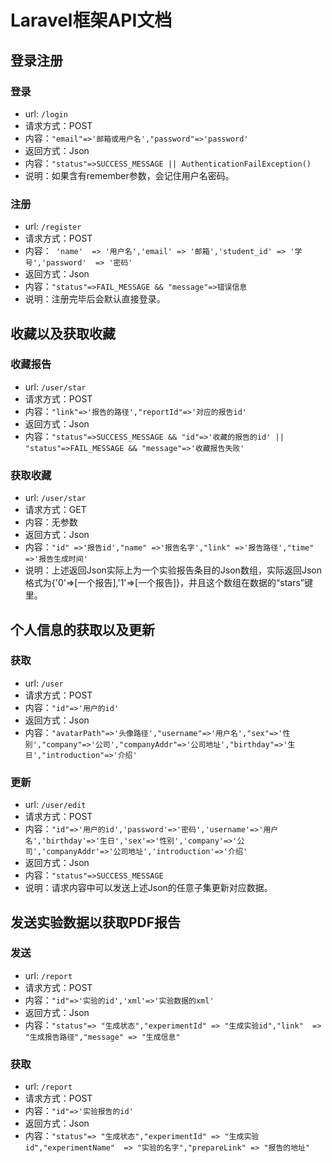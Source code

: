 # Laravel框架API文档

## 登录注册

### 登录
- url: ```/login```
- 请求方式：POST
- 内容：```"email"=>'邮箱或用户名',"password"=>'password'```
- 返回方式：Json
- 内容：```"status"=>SUCCESS_MESSAGE || AuthenticationFailException()```
- 说明：如果含有remember参数，会记住用户名密码。

### 注册
- url: ```/register```
- 请求方式：POST
- 内容：``` 'name'  => '用户名','email' => '邮箱','student_id' => '学号','password'  => '密码'```
- 返回方式：Json
- 内容：```"status"=>FAIL_MESSAGE && "message"=>错误信息```
- 说明：注册完毕后会默认直接登录。

## 收藏以及获取收藏

### 收藏报告
- url: ```/user/star```
- 请求方式：POST
- 内容：```"link"=>'报告的路径',"reportId"=>'对应的报告id'```
- 返回方式：Json
- 内容：```"status"=>SUCCESS_MESSAGE && "id"=>'收藏的报告的id' || "status"=>FAIL_MESSAGE && "message"=>'收藏报告失败'```

### 获取收藏
- url: ```/user/star```
- 请求方式：GET
- 内容：无参数
- 返回方式：Json
- 内容：```"id" =>'报告id',"name" =>'报告名字',"link" =>'报告路径',"time" =>'报告生成时间'```
- 说明：上述返回Json实际上为一个实验报告条目的Json数组，实际返回Json格式为{'0'=>[一个报告],'1'=>[一个报告]}，并且这个数组在数据的“stars”键里。

## 个人信息的获取以及更新

### 获取
- url: ```/user```
- 请求方式：POST
- 内容：```"id"=>'用户的id'```
- 返回方式：Json
- 内容：```"avatarPath"=>'头像路径',"username"=>'用户名',"sex"=>'性别',"company"=>'公司',"companyAddr"=>'公司地址',"birthday"=>'生日',"introduction"=>'介绍'```

### 更新
- url: ```/user/edit```
- 请求方式：POST
- 内容：```"id"=>'用户的id','password'=>'密码','username'=>'用户名','birthday'=>'生日','sex'=>'性别','company'=>'公司','companyAddr'=>'公司地址','introduction'=>'介绍'```
- 返回方式：Json
- 内容：```"status"=>SUCCESS_MESSAGE```
- 说明：请求内容中可以发送上述Json的任意子集更新对应数据。

## 发送实验数据以获取PDF报告

### 发送
- url: ```/report```
- 请求方式：POST
- 内容：```"id"=>'实验的id','xml'=>'实验数据的xml'```
- 返回方式：Json
- 内容：```"status"=> "生成状态","experimentId" => "生成实验id","link"  => "生成报告路径","message" => "生成信息"```

### 获取
- url: ```/report```
- 请求方式：POST
- 内容：```"id"=>'实验报告的id'```
- 返回方式：Json
- 内容：```"status"=> "生成状态","experimentId" => "生成实验id","experimentName"  => "实验的名字","prepareLink" => "报告的地址"```

